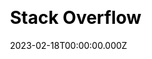 ---
title: Stack Overflow
website: https://stackoverflow.co/
date: 2023-02-18T00:00:00.000Z
description:
ssg:
  - Nuxtjs
css:
 
cms:
 
category:
  - others
draft: false
---